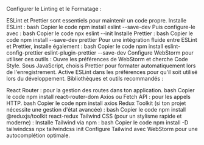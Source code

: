 Configurer le Linting et le Formatage :

ESLint et Prettier sont essentiels pour maintenir un code propre.
Installe ESLint :
bash
Copier le code
npm install eslint --save-dev
Puis configure-le avec :
bash
Copier le code
npx eslint --init
Installe Prettier :
bash
Copier le code
npm install --save-dev prettier
Pour une intégration fluide entre ESLint et Prettier, installe également :
bash
Copier le code
npm install eslint-config-prettier eslint-plugin-prettier --save-dev
Configure WebStorm pour utiliser ces outils :
Ouvre les préférences de WebStorm et cherche Code Style. Sous JavaScript, choisis Prettier pour formater automatiquement lors de l'enregistrement.
Active ESLint dans les préférences pour qu'il soit utilisé lors du développement.
Bibliothèques et outils recommandés :

React Router : pour la gestion des routes dans ton application.
bash
Copier le code
npm install react-router-dom
Axios ou Fetch API : pour les appels HTTP.
bash
Copier le code
npm install axios
Redux Toolkit (si ton projet nécessite une gestion d'état avancée) :
bash
Copier le code
npm install @reduxjs/toolkit react-redux
Tailwind CSS (pour un stylisme rapide et moderne) :
Installe Tailwind via npm :
bash
Copier le code
npm install -D tailwindcss
npx tailwindcss init
Configure Tailwind avec WebStorm pour une autocomplétion optimale.